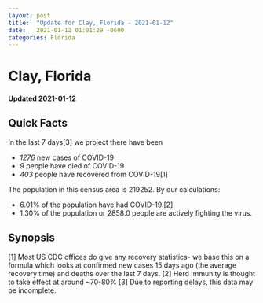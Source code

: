 ```yaml
---
layout: post
title:  "Update for Clay, Florida - 2021-01-12"
date:   2021-01-12 01:01:29 -0600
categories: Florida
---
```


# Clay, Florida
#### Updated 2021-01-12

## Quick Facts

In the last 7 days[3] we project there have been
- *1276* new cases of COVID-19
- *9* people have died of COVID-19
- *403* people have recovered from COVID-19[1]

The population in this census area is 219252. By our calculations:
- 6.01% of the population have had COVID-19.[2]
- 1.30% of the population or 2858.0 people are actively fighting the virus.

## Synopsis




[1] Most US CDC offices do give any recovery statistics- we base this on a formula which looks at confirmed new cases
15 days ago (the average recovery time) and deaths over the last 7 days.
[2] Herd Immunity is thought to take effect at around ~70-80%
[3] Due to reporting delays, this data may be incomplete. 
    